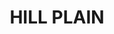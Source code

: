 ---
facts:
- Hill Plain is a locality in the Southern Tablelands of New South Wales, Australia.
- It is located in the Upper Lachlan Shire local government area.
- The area is known for its agricultural activities, primarily sheep and cattle grazing.
- Hill Plain is situated approximately 35 kilometers southwest of Crookwell.
- The locality is characterized by rolling hills and open plains.
- The elevation of Hill Plain is around 900 meters above sea level.
- The climate is temperate with warm summers and cool winters.
- The area has a low population density.
- The closest town with significant amenities is Crookwell.
- The region is part of the traditional lands of the Ngunnawal people.
historical_events: []
lastmod: '2025-04-17T10:17:36+00:00'
latitude: -35.357619
layout: suburb
longitude: 144.984378
notable_people: []
postcode: '2710'
state: NSW
title: HILL PLAIN
tourist_locations: []
url: /nsw/hill-plain/
---